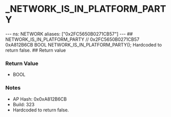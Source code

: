 # _NETWORK_IS_IN_PLATFORM_PARTY

--- ns: NETWORK aliases: ["0x2FC5650B0271CB57"] --- ## NETWORK_IS_IN_PLATFORM_PARTY  // 0x2FC5650B0271CB57 0xA812B6CB BOOL NETWORK_IS_IN_PLATFORM_PARTY();  Hardcoded to return false.  ## Return value

### Return Value
* BOOL

### Notes
* AP Hash: 0x0xA812B6CB
* Build: 323
* Hardcoded to return false.

